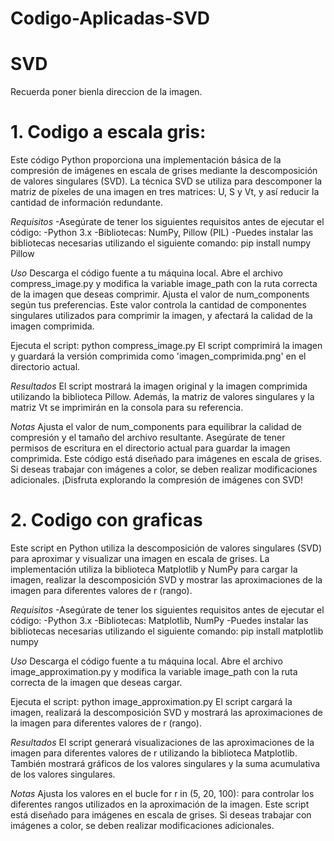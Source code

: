 # Codigo-Aplicadas-SVD
# SVD

Recuerda poner bienla direccion de la imagen.

# 1. Codigo a escala gris:
Este código Python proporciona una implementación básica de la compresión de imágenes en escala de grises mediante la descomposición de valores singulares (SVD). La técnica SVD se utiliza para descomponer la matriz de píxeles de una imagen en tres matrices: U, S y Vt, y así reducir la cantidad de información redundante.

 _Requisitos_
-Asegúrate de tener los siguientes requisitos antes de ejecutar el código:
-Python 3.x
-Bibliotecas: NumPy, Pillow (PIL)
-Puedes instalar las bibliotecas necesarias utilizando el siguiente comando: pip install numpy Pillow

_Uso_
Descarga el código fuente a tu máquina local.
Abre el archivo compress_image.py y modifica la variable image_path con la ruta correcta de la imagen que deseas comprimir.
Ajusta el valor de num_components según tus preferencias. Este valor controla la cantidad de componentes singulares utilizados para comprimir la imagen, y afectará la calidad de la imagen comprimida.

Ejecuta el script:
python compress_image.py
El script comprimirá la imagen y guardará la versión comprimida como 'imagen_comprimida.png' en el directorio actual.

 _Resultados_
El script mostrará la imagen original y la imagen comprimida utilizando la biblioteca Pillow. Además, la matriz de valores singulares y la matriz Vt se imprimirán en la consola para su referencia.

_Notas_
Ajusta el valor de num_components para equilibrar la calidad de compresión y el tamaño del archivo resultante.
Asegúrate de tener permisos de escritura en el directorio actual para guardar la imagen comprimida.
Este código está diseñado para imágenes en escala de grises. Si deseas trabajar con imágenes a color, se deben realizar modificaciones adicionales.
¡Disfruta explorando la compresión de imágenes con SVD!

# 2. Codigo con graficas

Este script en Python utiliza la descomposición de valores singulares (SVD) para aproximar y visualizar una imagen en escala de grises. La implementación utiliza la biblioteca Matplotlib y NumPy para cargar la imagen, realizar la descomposición SVD y mostrar las aproximaciones de la imagen para diferentes valores de r (rango).

 _Requisitos_
-Asegúrate de tener los siguientes requisitos antes de ejecutar el código:
-Python 3.x
-Bibliotecas: Matplotlib, NumPy
-Puedes instalar las bibliotecas necesarias utilizando el siguiente comando: pip install matplotlib numpy

 _Uso_
Descarga el código fuente a tu máquina local.
Abre el archivo image_approximation.py y modifica la variable image_path con la ruta correcta de la imagen que deseas cargar.

Ejecuta el script:
python image_approximation.py
El script cargará la imagen, realizará la descomposición SVD y mostrará las aproximaciones de la imagen para diferentes valores de r (rango).

_Resultados_
El script generará visualizaciones de las aproximaciones de la imagen para diferentes valores de r utilizando la biblioteca Matplotlib. También mostrará gráficos de los valores singulares y la suma acumulativa de los valores singulares.

 _Notas_
Ajusta los valores en el bucle for r in (5, 20, 100): para controlar los diferentes rangos utilizados en la aproximación de la imagen.
Este script está diseñado para imágenes en escala de grises. Si deseas trabajar con imágenes a color, se deben realizar modificaciones adicionales.




